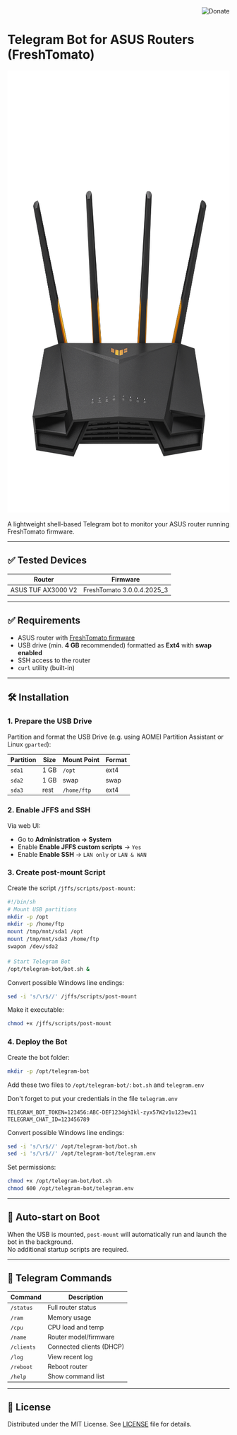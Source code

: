 <a href="https://www.paypal.com/donate/?hosted_button_id=KCZZMSQ67CACG" target="_blank">
<img src="https://www.paypalobjects.com/en_US/i/btn/btn_donateCC_LG.gif" alt="Donate" style="height: 30px !important;" align="right" /></a><br/>

# Telegram Bot for ASUS Routers (FreshTomato)

<img src="https://github.com/playmax92/asus-telegram-bot/blob/0cf98a1d3b3654829f898a415b3a070cbbff7262/AX3000_V2.png" style="height: 1000px" /></a>

A lightweight shell-based Telegram bot to monitor your ASUS router running FreshTomato firmware.

---

## ✅ Tested Devices

| Router              | Firmware           |
|---------------------|--------------------|
| ASUS TUF AX3000 V2  | FreshTomato 3.0.0.4.2025_3 |

---

## ✅ Requirements

- ASUS router with [FreshTomato firmware](https://freshtomato.org/)  
- USB drive (min. **4 GB** recommended) formatted as **Ext4** with **swap enabled**
- SSH access to the router
- `curl` utility (built-in)

---

## 🛠️ Installation

### 1. Prepare the USB Drive

Partition and format the USB Drive (e.g. using AOMEI Partition Assistant or Linux `gparted`):

| Partition | Size     | Mount Point   | Format |
|-----------|----------|----------------|--------|
| `sda1`    | 1 GB     | `/opt`         | ext4   |
| `sda2`    | 1 GB     | swap           | swap   |
| `sda3`    | rest     | `/home/ftp`    | ext4   |

### 2. Enable JFFS and SSH

Via web UI:
- Go to **Administration → System**
- Enable **Enable JFFS custom scripts** → `Yes`
- Enable **Enable SSH** → `LAN only` or `LAN & WAN`

### 3. Create post-mount Script

Create the script `/jffs/scripts/post-mount`:
```sh
#!/bin/sh
# Mount USB partitions
mkdir -p /opt
mkdir -p /home/ftp
mount /tmp/mnt/sda1 /opt
mount /tmp/mnt/sda3 /home/ftp
swapon /dev/sda2

# Start Telegram Bot
/opt/telegram-bot/bot.sh &
```

Convert possible Windows line endings:
```sh
sed -i 's/\r$//' /jffs/scripts/post-mount
```

Make it executable:
```sh
chmod +x /jffs/scripts/post-mount
```

### 4. Deploy the Bot

Create the bot folder:
```sh
mkdir -p /opt/telegram-bot
```

Add these two files to `/opt/telegram-bot/`: `bot.sh` and `telegram.env`

Don't forget to put your credentials in the file `telegram.env`

```env
TELEGRAM_BOT_TOKEN=123456:ABC-DEF1234ghIkl-zyx57W2v1u123ew11
TELEGRAM_CHAT_ID=123456789
```

Convert possible Windows line endings:
```sh
sed -i 's/\r$//' /opt/telegram-bot/bot.sh
sed -i 's/\r$//' /opt/telegram-bot/telegram.env
```

Set permissions:
```sh
chmod +x /opt/telegram-bot/bot.sh
chmod 600 /opt/telegram-bot/telegram.env
```

---

## 🔁 Auto-start on Boot

When the USB is mounted, `post-mount` will automatically run and launch the bot in the background.  
No additional startup scripts are required.

---

## 📜 Telegram Commands

| Command      | Description              |
|--------------|--------------------------|
| `/status`    | Full router status       |
| `/ram`       | Memory usage             |
| `/cpu`       | CPU load and temp        |
| `/name`      | Router model/firmware    |
| `/clients`   | Connected clients (DHCP) |
| `/log`       | View recent log          |
| `/reboot`    | Reboot router            |
| `/help`      | Show command list        |

---


## 📝 License

Distributed under the MIT License. See [LICENSE](https://raw.githubusercontent.com/playmax92/asus-telegram-bot/refs/heads/main/LICENSE?token=GHSAT0AAAAAADICBVU2DJUXZZ44H3QEY5OC2ELPQFA) file for details.
